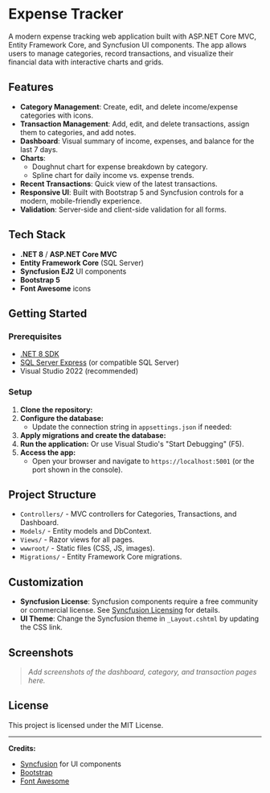 # Expense Tracker

A modern expense tracking web application built with ASP.NET Core MVC, Entity Framework Core, and Syncfusion UI components. The app allows users to manage categories, record transactions, and visualize their financial data with interactive charts and grids.

## Features

- **Category Management**: Create, edit, and delete income/expense categories with icons.
- **Transaction Management**: Add, edit, and delete transactions, assign them to categories, and add notes.
- **Dashboard**: Visual summary of income, expenses, and balance for the last 7 days.
- **Charts**: 
  - Doughnut chart for expense breakdown by category.
  - Spline chart for daily income vs. expense trends.
- **Recent Transactions**: Quick view of the latest transactions.
- **Responsive UI**: Built with Bootstrap 5 and Syncfusion controls for a modern, mobile-friendly experience.
- **Validation**: Server-side and client-side validation for all forms.

## Tech Stack

- **.NET 8** / **ASP.NET Core MVC**
- **Entity Framework Core** (SQL Server)
- **Syncfusion EJ2** UI components
- **Bootstrap 5**
- **Font Awesome** icons

## Getting Started

### Prerequisites

- [.NET 8 SDK](https://dotnet.microsoft.com/download)
- [SQL Server Express](https://www.microsoft.com/en-us/sql-server/sql-server-downloads) (or compatible SQL Server)
- Visual Studio 2022 (recommended)

### Setup

1. **Clone the repository:**
2. **Configure the database:**
   - Update the connection string in `appsettings.json` if needed:
3. **Apply migrations and create the database:**
4. **Run the application:**
   Or use Visual Studio's "Start Debugging" (F5).
5. **Access the app:**
   - Open your browser and navigate to `https://localhost:5001` (or the port shown in the console).

## Project Structure

- `Controllers/` - MVC controllers for Categories, Transactions, and Dashboard.
- `Models/` - Entity models and DbContext.
- `Views/` - Razor views for all pages.
- `wwwroot/` - Static files (CSS, JS, images).
- `Migrations/` - Entity Framework Core migrations.

## Customization

- **Syncfusion License**: Syncfusion components require a free community or commercial license. See [Syncfusion Licensing](https://www.syncfusion.com/kb/2326/how-to-generate-syncfusion-license-key) for details.
- **UI Theme**: Change the Syncfusion theme in `_Layout.cshtml` by updating the CSS link.

## Screenshots

> _Add screenshots of the dashboard, category, and transaction pages here._

## License

This project is licensed under the MIT License.

---

**Credits:**  
- [Syncfusion](https://www.syncfusion.com/) for UI components  
- [Bootstrap](https://getbootstrap.com/)  
- [Font Awesome](https://fontawesome.com/)


   
   

